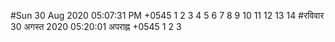 #Sun 30 Aug 2020 05:07:31 PM +0545
1
2
3
4
5
6
7
8
9
10
11
12
13
14
#रविवार 30 अगस्त 2020 05:20:01 अपराह्न +0545
1
2
3

